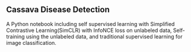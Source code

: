 ## Cassava Disease Detection


A Python notebook including self supervised learning with Simplified 
Contrastive Learning(SimCLR) with InfoNCE loss on unlabeled data, 
Self-training using the 
unlabeled data, and traditional supervised learning for image 
classification.
